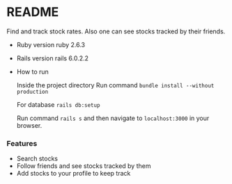 # README

Find and track stock rates. Also one can see stocks tracked by their friends.

* Ruby version
    ruby 2.6.3

* Rails version
    rails 6.0.2.2


* How to run 
   
   Inside the project directory
   Run command ```bundle install --without production``` 

   For database
    ```rails db:setup```

   Run command ```rails s```   and then navigate to ```localhost:3000``` in your           browser.
   
   
### Features

* Search stocks
* Follow friends and see stocks tracked by them
* Add stocks to your profile to keep track

